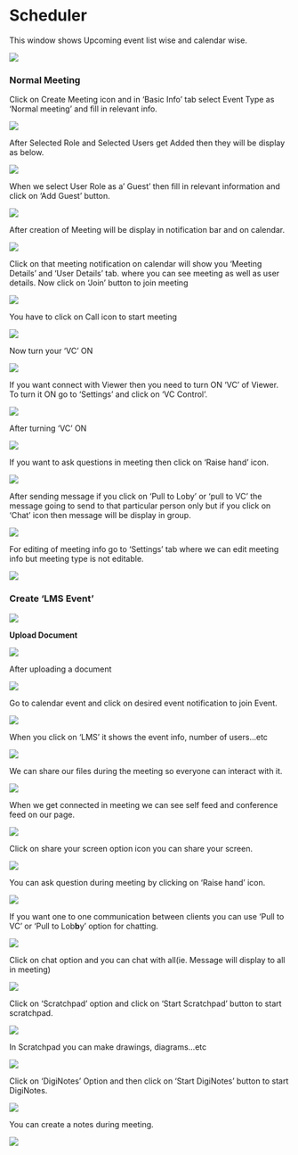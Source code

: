 # Scheduler

This window shows Upcoming event list wise and calendar wise.

![](../.gitbook/assets/image%20%28126%29.png)

###  **Normal Meeting**

Click on Create Meeting icon and in ‘Basic Info’ tab select Event Type as ‘Normal meeting’ and fill in relevant info.

![](../.gitbook/assets/image%20%28146%29.png)

After Selected Role and Selected Users get Added then they will be display as below.

![](../.gitbook/assets/image%20%28209%29.png)

When we select User Role as a’ Guest’ then fill in relevant information and click on ‘Add Guest’ button.

![](../.gitbook/assets/image%20%28124%29.png)

After creation of Meeting will be display in notification bar and on calendar.

![](../.gitbook/assets/image%20%2891%29.png)

Click on that meeting notification on calendar will show you ‘Meeting Details’ and ‘User Details’ tab. where you can see meeting as well as user details. Now click on ‘Join’ button to join meeting

![](../.gitbook/assets/image%20%2899%29.png)

You have to click on Call icon to start meeting

![](../.gitbook/assets/image%20%28117%29.png)

Now turn your ‘VC’ ON

![](../.gitbook/assets/image%20%2881%29.png)

If you want connect with Viewer then you need to turn ON ‘VC’ of Viewer. To turn it ON go to ‘Settings’ and click on ‘VC Control’.

![](../.gitbook/assets/image%20%28159%29.png)

After turning ‘VC’ ON

![](../.gitbook/assets/image%20%2883%29.png)

If you want to ask questions in meeting then click on ‘Raise hand’ icon.

![](../.gitbook/assets/image%20%28178%29.png)

After sending message if you click on ‘Pull to Loby’ or ‘pull to VC’ the message going to send to that particular person only but if you click on ‘Chat’ icon then message will be display in group.

![](../.gitbook/assets/image%20%28137%29.png)

For editing of meeting info go to ‘Settings’ tab where we can edit meeting info but meeting type is not editable.

![](../.gitbook/assets/image%20%2859%29.png)

###  **Create ‘LMS Event’**

![](../.gitbook/assets/image%20%2897%29.png)

 **Upload Document**

![](../.gitbook/assets/image%20%28168%29.png)

After uploading a document

![](../.gitbook/assets/image%20%2879%29.png)

Go to calendar event and click on desired event notification to join Event.

![](../.gitbook/assets/image%20%2852%29.png)

When you click on ‘LMS’ it shows the event info, number of users…etc

![](../.gitbook/assets/image%20%285%29.png)

We can share our files during the meeting so everyone can interact with it.

![](../.gitbook/assets/image%20%28212%29.png)

When we get connected in meeting we can see self feed and conference feed on our page.

![](../.gitbook/assets/image%20%28132%29.png)

Click on share your screen option icon you can share your screen.

![](../.gitbook/assets/image%20%28174%29.png)

You can ask question during meeting by clicking on ‘Raise hand’ icon.

![](../.gitbook/assets/image%20%2894%29.png)

If you want one to one communication between clients you can use ‘Pull to VC’ or ‘Pull to Lob**b**y’ option for chatting.

![](../.gitbook/assets/image%20%28207%29.png)

Click on chat option and you can chat with all\(ie. Message will display to all in meeting\)

![](../.gitbook/assets/image%20%28183%29.png)

Click on ‘Scratchpad’ option and click on ‘Start Scratchpad’ button to start scratchpad.

![](../.gitbook/assets/image%20%2854%29.png)

In Scratchpad you can make drawings, diagrams…etc

![](../.gitbook/assets/image%20%2847%29.png)

Click on ‘DigiNotes’ Option and then click on ‘Start DigiNotes’ button to start DigiNotes.

![](../.gitbook/assets/image%20%2872%29.png)

You can create a notes during meeting.

![](../.gitbook/assets/image%20%28192%29.png)



